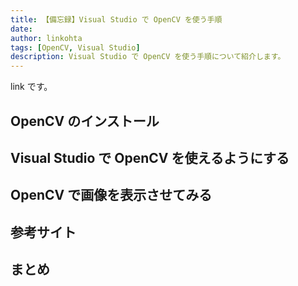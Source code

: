 ```yaml
---
title: 【備忘録】Visual Studio で OpenCV を使う手順
date: 
author: linkohta
tags: [OpenCV, Visual Studio]
description: Visual Studio で OpenCV を使う手順について紹介します。
---
```


link です。

## OpenCV のインストール

## Visual Studio で OpenCV を使えるようにする

## OpenCV で画像を表示させてみる

## 参考サイト

## まとめ